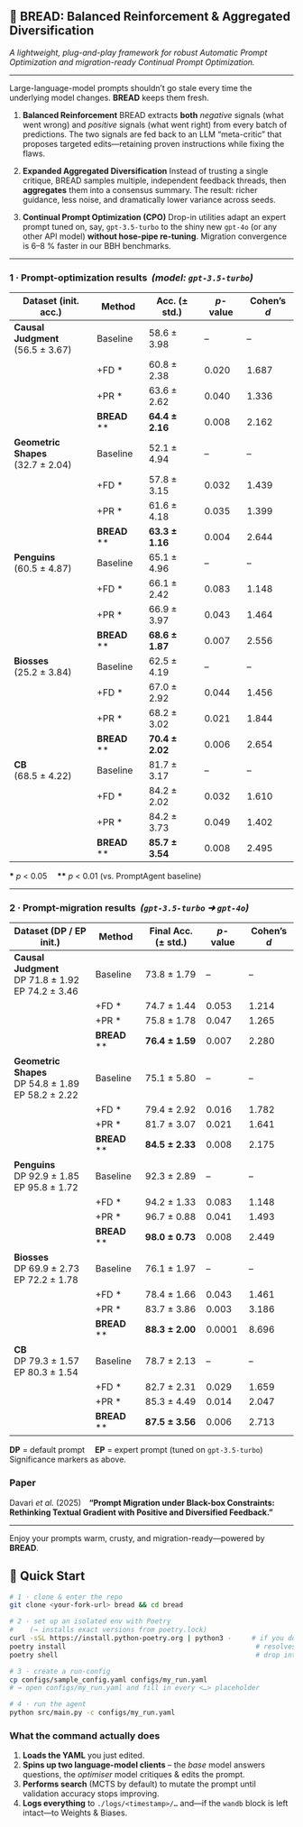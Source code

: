 ## 🍞 BREAD: Balanced Reinforcement & Aggregated Diversification

*A lightweight, plug-and-play framework for robust Automatic Prompt Optimization and migration-ready Continual Prompt Optimization.*

---

Large-language-model prompts shouldn’t go stale every time the underlying model changes. **BREAD** keeps them fresh.

1. **Balanced Reinforcement**
   BREAD extracts **both** *negative* signals (what went wrong) and *positive* signals (what went right) from every batch of predictions. The two signals are fed back to an LLM “meta-critic” that proposes targeted edits—retaining proven instructions while fixing the flaws.

2. **Expanded Aggregated Diversification**
   Instead of trusting a single critique, BREAD samples multiple, independent feedback threads, then **aggregates** them into a consensus summary. The result: richer guidance, less noise, and dramatically lower variance across seeds.

3. **Continual Prompt Optimization (CPO)**
   Drop-in utilities adapt an expert prompt tuned on, say, `gpt-3.5-turbo` to the shiny new `gpt-4o` (or any other API model) **without hose-pipe re-tuning**. Migration convergence is 6–8 % faster in our BBH benchmarks.

---

### 1 · Prompt-optimization results  *(model: `gpt-3.5-turbo`)*

| Dataset (init. acc.)                  | Method         | Acc. (± std.)   | *p*-value | Cohen’s *d* |
| ------------------------------------- | -------------- | --------------- | --------- | ----------- |
| **Causal Judgment**<br>(56.5 ± 3.67)  | Baseline       | 58.6 ± 3.98     | –         | –           |
|                                       | +FD \*         | 60.8 ± 2.38     | 0.020     | 1.687       |
|                                       | +PR \*         | 63.6 ± 2.62     | 0.040     | 1.336       |
|                                       | **BREAD** \*\* | **64.4 ± 2.16** | 0.008     | 2.162       |
| **Geometric Shapes**<br>(32.7 ± 2.04) | Baseline       | 52.1 ± 4.94     | –         | –           |
|                                       | +FD \*         | 57.8 ± 3.15     | 0.032     | 1.439       |
|                                       | +PR \*         | 61.6 ± 4.18     | 0.035     | 1.399       |
|                                       | **BREAD** \*\* | **63.3 ± 1.16** | 0.004     | 2.644       |
| **Penguins**<br>(60.5 ± 4.87)         | Baseline       | 65.1 ± 4.96     | –         | –           |
|                                       | +FD \*         | 66.1 ± 2.42     | 0.083     | 1.148       |
|                                       | +PR \*         | 66.9 ± 3.97     | 0.043     | 1.464       |
|                                       | **BREAD** \*\* | **68.6 ± 1.87** | 0.007     | 2.556       |
| **Biosses**<br>(25.2 ± 3.84)          | Baseline       | 62.5 ± 4.19     | –         | –           |
|                                       | +FD \*         | 67.0 ± 2.92     | 0.044     | 1.456       |
|                                       | +PR \*         | 68.2 ± 3.02     | 0.021     | 1.844       |
|                                       | **BREAD** \*\* | **70.4 ± 2.02** | 0.006     | 2.654       |
| **CB**<br>(68.5 ± 4.22)               | Baseline       | 81.7 ± 3.17     | –         | –           |
|                                       | +FD \*         | 84.2 ± 2.02     | 0.032     | 1.610       |
|                                       | +PR \*         | 84.2 ± 3.73     | 0.049     | 1.402       |
|                                       | **BREAD** \*\* | **85.7 ± 3.54** | 0.008     | 2.495       |

**\*** *p* < 0.05  **\*\*** *p* < 0.01 (vs. PromptAgent baseline)

---

### 2 · Prompt-migration results  *(`gpt-3.5-turbo` ➜ `gpt-4o`)*

| Dataset (DP / EP init.)                                  | Method         | Final Acc. (± std.) | *p*-value | Cohen’s *d* |
| -------------------------------------------------------- | -------------- | ------------------- | --------- | ----------- |
| **Causal Judgment**<br>DP 71.8 ± 1.92<br>EP 74.2 ± 3.46  | Baseline       | 73.8 ± 1.79         | –         | –           |
|                                                          | +FD \*         | 74.7 ± 1.44         | 0.053     | 1.214       |
|                                                          | +PR \*         | 75.8 ± 1.78         | 0.047     | 1.265       |
|                                                          | **BREAD** \*\* | **76.4 ± 1.59**     | 0.007     | 2.280       |
| **Geometric Shapes**<br>DP 54.8 ± 1.89<br>EP 58.2 ± 2.22 | Baseline       | 75.1 ± 5.80         | –         | –           |
|                                                          | +FD \*         | 79.4 ± 2.92         | 0.016     | 1.782       |
|                                                          | +PR \*         | 81.7 ± 3.07         | 0.021     | 1.641       |
|                                                          | **BREAD** \*\* | **84.5 ± 2.33**     | 0.008     | 2.175       |
| **Penguins**<br>DP 92.9 ± 1.85<br>EP 95.8 ± 1.72         | Baseline       | 92.3 ± 2.89         | –         | –           |
|                                                          | +FD \*         | 94.2 ± 1.33         | 0.083     | 1.148       |
|                                                          | +PR \*         | 96.7 ± 0.88         | 0.041     | 1.493       |
|                                                          | **BREAD** \*\* | **98.0 ± 0.73**     | 0.008     | 2.449       |
| **Biosses**<br>DP 69.9 ± 2.73<br>EP 72.2 ± 1.78          | Baseline       | 76.1 ± 1.97         | –         | –           |
|                                                          | +FD \*         | 78.4 ± 1.66         | 0.043     | 1.461       |
|                                                          | +PR \*         | 83.7 ± 3.86         | 0.003     | 3.186       |
|                                                          | **BREAD** \*\* | **88.3 ± 2.00**     | 0.0001    | 8.696       |
| **CB**<br>DP 79.3 ± 1.57<br>EP 80.3 ± 1.54               | Baseline       | 78.7 ± 2.13         | –         | –           |
|                                                          | +FD \*         | 82.7 ± 2.31         | 0.029     | 1.659       |
|                                                          | +PR \*         | 85.3 ± 4.49         | 0.014     | 2.047       |
|                                                          | **BREAD** \*\* | **87.5 ± 3.56**     | 0.006     | 2.713       |

**DP** = default prompt  **EP** = expert prompt (tuned on `gpt-3.5-turbo`)
Significance markers as above.


### Paper

Davari *et al.* (2025) **“Prompt Migration under Black-box Constraints: Rethinking Textual Gradient with Positive and Diversified Feedback.”**
<!-- If you use BREAD, please cite the paper: -->

---

Enjoy your prompts warm, crusty, and migration-ready—powered by **BREAD**.



## 🚀 Quick Start

```bash
# 1 · clone & enter the repo
git clone <your-fork-url> bread && cd bread

# 2 · set up an isolated env with Poetry
#    (→ installs exact versions from poetry.lock)
curl -sSL https://install.python-poetry.org | python3 -     # if you don’t have it
poetry install                                               # resolves & installs deps
poetry shell                                                 # drop into the venv

# 3 · create a run-config
cp configs/sample_config.yaml configs/my_run.yaml
# → open configs/my_run.yaml and fill in every <…> placeholder

# 4 · run the agent
python src/main.py -c configs/my_run.yaml
````

### What the command actually does

1. **Loads the YAML** you just edited.
2. **Spins up two language-model clients**
   – the *base* model answers questions, the *optimiser* model critiques & edits the prompt.
3. **Performs search** (MCTS by default) to mutate the prompt until validation accuracy stops improving.
4. **Logs everything** to `./logs/<timestamp>/…` and—if the `wandb` block is left intact—to Weights & Biases.
